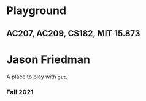 # Playground
## AC207, AC209, CS182, MIT 15.873
# Jason Friedman

A place to play with `git`.

### Fall 2021
